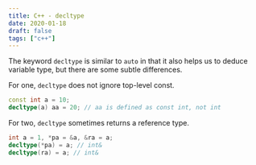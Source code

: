 ```yaml
---
title: C++ - decltype
date: 2020-01-18
draft: false
tags: ["c++"]
---
```


The keyword `decltype` is similar to `auto` in that it also helps us to deduce variable type, but there are some subtle differences.

For one, `decltype` does not ignore top-level const.

```cpp
const int a = 10;
decltype(a) aa = 20; // aa is defined as const int, not int
```

For two, `decltype` sometimes returns a reference type.

```cpp
int a = 1, *pa = &a, &ra = a;
decltype(*pa) = a; // int&
decltype(ra) = a; // int&
```
